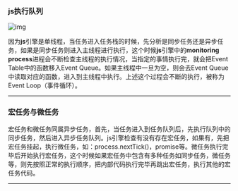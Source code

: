 ### js执行队列

![img](https://pic3.zhimg.com/80/v2-eba59eaab15f8a27c1b58f69513f0c0e_720w.jpg)

因为**js**引擎是单线程，当任务进入任务栈的时候，先分析是同步任务还是异步任务，如果是同步任务则进入主线程进行执行，这个时候**js**引擎中的**monitoring process**进程会不断检查主线程的执行情况，当指定的事情执行完，就会把Event Table中的函数移入Event Queue。如果主线程中一旦为空，则会去Event Queue中读取对应的函数，进入到主线程中执行。上述这个过程会不断的执行，被称为Event Loop（事件循环）。

____



### 宏任务与微任务

宏任务和微任务同属异步任务，首先，当任务进入到任务队列后，先执行队列中的同步任务，然后进入异步任务队列。js引擎检查有没有存在宏任务，如果有，先把宏任务挂起，执行微任务，如：process.nextTick()，promise等。微任务执行完毕后开始执行宏任务，这个时候如果宏任务中包含有多种任务如同步任务，微任务等，则先按照正常的执行顺序，把内部代码执行完毕再跳出宏任务，执行其他的宏任务代码。

***



